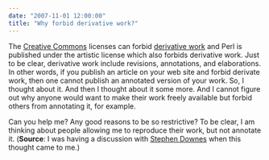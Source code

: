 ```yaml
---
date: "2007-11-01 12:00:00"
title: "Why forbid derivative work?"
---
```




The [Creative Commons](https://en.wikipedia.org/wiki/Creative_Commons) licenses can forbid [derivative work](https://en.wikipedia.org/wiki/Derivative_work) and Perl is published under the artistic license which also forbids derivative work. Just to be clear, derivative work include revisions, annotations, and elaborations. In other words, if you publish an article on your web site and forbid derivate work, then one cannot publish an annotated version of your work.
So, I thought about it. And then I thought about it some more. And I cannot figure out why anyone would want to make their work freely available but forbid others from annotating it, for example.

Can you help me? Any good reasons to be so restrictive? To be clear, I am thinking about people allowing me to reproduce their work, but not annotate it.
(__Source__: I was having a discussion with [Stephen Downes](http://www.downes.ca) when this thought came to me.)

